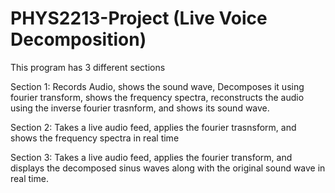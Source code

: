 # PHYS2213-Project (Live Voice Decomposition)
This program has 3 different sections

Section 1:
    Records Audio, shows the sound wave, Decomposes it using fourier transform, shows the frequency spectra, reconstructs the audio using the inverse fourier trasnform, and shows its sound wave. 

Section 2:
    Takes a live audio feed,  applies the fourier trasnsform, and shows the frequency spectra in real time

Section 3:
    Takes a live audio feed, applies the fourier transform, and displays the decomposed sinus waves along with the original sound wave in real time.

    

